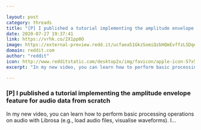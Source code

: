 ```yaml
---

layout: post
category: threads
title: "[P] I published a tutorial implementing the amplitude envelope feature for audio data from scratch"
date: 2020-07-27 19:37:41
link: https://vrhk.co/2X1pp0O
image: https://external-preview.redd.it/ucfaea51GkzSomiQzbHQmEvffzLSDqeMx95Ot4D-Cts.jpg?width=480&height=251.308900524&auto=webp&crop=480:251.308900524,smart&s=d214035bd03bca49182cf4f74761465d97ad571c
domain: reddit.com
author: "reddit"
icon: http://www.redditstatic.com/desktop2x/img/favicon/apple-icon-57x57.png
excerpt: "In my new video, you can learn how to perform basic processing operations on audio with Librosa (e.g., load audio files, visualise waveforms). I..."

---
```


### [P] I published a tutorial implementing the amplitude envelope feature for audio data from scratch

In my new video, you can learn how to perform basic processing operations on audio with Librosa (e.g., load audio files, visualise waveforms). I...